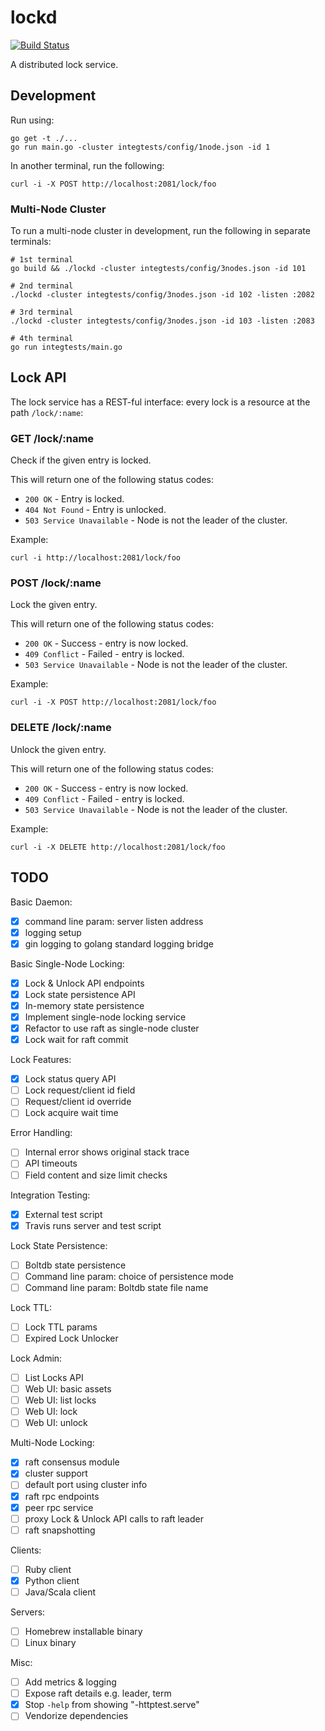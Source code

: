 
# lockd

[![Build Status](https://travis-ci.org/divtxt/lockd.svg?branch=master)](https://travis-ci.org/divtxt/lockd)

A distributed lock service.


## Development

Run using:

```
go get -t ./...
go run main.go -cluster integtests/config/1node.json -id 1
```

In another terminal, run the following:

```
curl -i -X POST http://localhost:2081/lock/foo
```

### Multi-Node Cluster

To run a multi-node cluster in development, run the following in separate terminals:

```
# 1st terminal
go build && ./lockd -cluster integtests/config/3nodes.json -id 101

# 2nd terminal
./lockd -cluster integtests/config/3nodes.json -id 102 -listen :2082

# 3rd terminal
./lockd -cluster integtests/config/3nodes.json -id 103 -listen :2083

# 4th terminal
go run integtests/main.go
```


## Lock API

The lock service has a REST-ful interface: every lock is a resource at the path `/lock/:name`:

### GET /lock/:name

Check if the given entry is locked.

This will return one of the following status codes:

- `200 OK` - Entry is locked.
- `404 Not Found` - Entry is unlocked.
- `503 Service Unavailable` - Node is not the leader of the cluster.

Example:

```
curl -i http://localhost:2081/lock/foo
```


### POST /lock/:name

Lock the given entry.

This will return one of the following status codes:

- `200 OK` - Success - entry is now locked.
- `409 Conflict` - Failed - entry is locked.
- `503 Service Unavailable` - Node is not the leader of the cluster.

Example:

```
curl -i -X POST http://localhost:2081/lock/foo
```


### DELETE /lock/:name

Unlock the given entry.

This will return one of the following status codes:

- `200 OK` - Success - entry is now locked.
- `409 Conflict` - Failed - entry is locked.
- `503 Service Unavailable` - Node is not the leader of the cluster.

Example:

```
curl -i -X DELETE http://localhost:2081/lock/foo
```


## TODO

Basic Daemon:

- [x] command line param: server listen address
- [x] logging setup
- [x] gin logging to golang standard logging bridge

Basic Single-Node Locking:

- [x] Lock & Unlock API endpoints
- [x] Lock state persistence API
- [x] In-memory state persistence
- [x] Implement single-node locking service
- [x] Refactor to use raft as single-node cluster
- [x] Lock wait for raft commit

Lock Features:

- [x] Lock status query API
- [ ] Lock request/client id field
- [ ] Request/client id override
- [ ] Lock acquire wait time

Error Handling:

- [ ] Internal error shows original stack trace
- [ ] API timeouts
- [ ] Field content and size limit checks

Integration Testing:

- [x] External test script
- [x] Travis runs server and test script

Lock State Persistence:

- [ ] Boltdb state persistence
- [ ] Command line param: choice of persistence mode
- [ ] Command line param: Boltdb state file name

Lock TTL:

- [ ] Lock TTL params
- [ ] Expired Lock Unlocker

Lock Admin:

- [ ] List Locks API
- [ ] Web UI: basic assets
- [ ] Web UI: list locks
- [ ] Web UI: lock
- [ ] Web UI: unlock

Multi-Node Locking:

- [x] raft consensus module
- [x] cluster support
- [ ] default port using cluster info
- [x] raft rpc endpoints
- [x] peer rpc service
- [ ] proxy Lock & Unlock API calls to raft leader
- [ ] raft snapshotting

Clients:

- [ ] Ruby client
- [x] Python client
- [ ] Java/Scala client

Servers:

- [ ] Homebrew installable binary
- [ ] Linux binary

Misc:

- [ ] Add metrics & logging
- [ ] Expose raft details e.g. leader, term
- [x] Stop `-help` from showing "-httptest.serve"
- [ ] Vendorize dependencies
